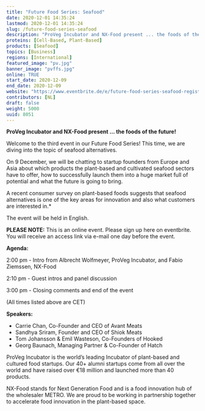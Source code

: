 ```yaml
---
title: "Future Food Series: Seafood"
date: 2020-12-01 14:35:24
lastmod: 2020-12-01 14:35:24
slug: /future-food-series-seafood
description: "ProVeg Incubator and NX-Food present ... the foods of the future!Welcome to the third event in our Future Food Series! This time, we are diving into the topic of seafood alternatives.On 9 December, we will be chatting to startup founders from Europe and Asia about which products the plant-based and cultivated seafood sectors have to offer, how to successfully launch them into a huge market full of potential and what the future is going to bring."
proteins: [Cell-Based, Plant-Based]
products: [Seafood]
topics: [Business]
regions: [International]
featured_image: "pv.jpg"
banner_image: "pvffs.jpg"
online: TRUE
start_date: 2020-12-09
end_date: 2020-12-09
website: "https://www.eventbrite.de/e/future-food-series-seafood-registration-129461100637?aff=erelexpmlt"
contributors: [NL]
draft: false
weight: 5000
uuid: 8051
---
```

<p><strong>ProVeg Incubator and NX-Food present ... the foods of the future!</strong></p>
<p>Welcome to the third event in our Future Food Series! This time, we are diving into the topic of seafood alternatives.</p>
<p>On 9 December, we will be chatting to startup founders from Europe and Asia about which products the plant-based and cultivated seafood sectors have to offer, how to successfully launch them into a huge market full of potential and what the future is going to bring.</p>
<p>A recent consumer survey on plant-based foods suggests that seafood alternatives is one of the key areas for innovation and also what customers are interested in.*</p>
<p>The event will be held in English.</p>
<p><strong>PLEASE NOTE:</strong> This is an online event. Please sign up here on eventbrite. You will receive an access link via e-mail one day before the event.</p>
<p><strong>Agenda:</strong></p>
<p>2:00 pm - Intro from Albrecht Wolfmeyer, ProVeg Incubator, and Fabio Ziemssen, NX-Food</p>
<p>2:10 pm - Guest intros and panel discussion</p>
<p>3:00 pm - Closing comments and end of the event</p>
<p>(All times listed above are CET)</p>
<p><strong>Speakers:</strong></p>
<ul>
<li>Carrie Chan, Co-Founder and CEO of Avant Meats</li>
<li>Sandhya Sriram, Founder and CEO of Shiok Meats</li>
<li>Tom Johansson & Emil Wasteson, Co-Founders of Hooked</li>
<li>Georg Baunach, Managing Partner & Co-Founder of Hatch</li>
</ul>
<p>ProVeg Incubator is the world’s leading Incubator of plant-based and cultured food startups. Our 40+ alumni startups come from all over the world and have raised over €18 million and launched more than 40 products.</p>
<p>NX-Food stands for Next Generation Food and is a food innovation hub of the wholesaler METRO. We are proud to be working in partnership together to accelerate food innovation in the plant-based space.</p>
